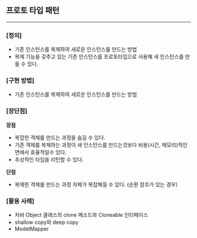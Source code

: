 ## 프로토 타입 패턴

---

### [정의]

- 기존 인스턴스를 복제하여 새로운 인스턴스를 만드는 방법
- 복제 기능을 갖추고 있는 기존 인스턴스를 프로토타입으로 사용해 새 인스턴스를 만들 수 있다.

### [구현 방법]

- 기존 인스턴스를 복제하여 새로운 인스턴스를 만드는 방법

### [장단점]

**장점**

- 복잡한 객체를 만드는 과정을 숨길 수 있다.
- 기존 객체를 복제하는 과정이 새 인스턴스를 만드는것보다 비용(시간, 메모리)적인 면에서 효율적일수 있다.
- 추상적인 타입을 리턴할 수 있다.

**단점**

- 복제한 객체를 만드는 과정 자체가 복잡해질 수 있다. (순환 참조가 있는 경우)

### [활용 사례]

- 자바 Object 클래스의 clone 메소드와 Cloneable 인터페이스
- shallow copy와 deep copy
- ModelMapper